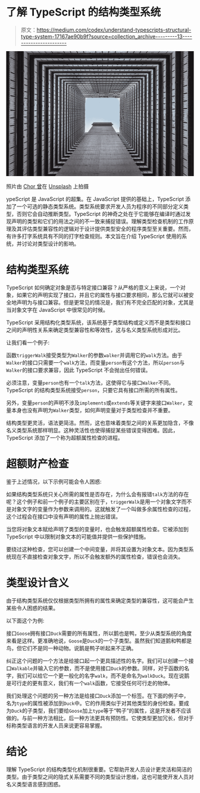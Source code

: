 # 了解 TypeScript 的结构类型系统

> 原文：<https://medium.com/codex/understand-typescripts-structural-type-system-17167ae90b9f?source=collection_archive---------13----------------------->

![](img/a98248ce12aef666a5445a04fc3a8561.png)

照片由 [Chor 曾](https://unsplash.com/@chortsang?utm_source=medium&utm_medium=referral)在 [Unsplash](https://unsplash.com?utm_source=medium&utm_medium=referral) 上拍摄

ypeScript 是 JavaScript 的超集。在 JavaScript 提供的基础上，TypeScript 添加了一个可选的静态类型系统。类型系统要求开发人员为程序的不同部分定义类型，否则它会自动推断类型。TypeScript 的神奇之处在于它能够在编译时通过发现声明的类型和它们的用法之间的不一致来捕捉错误。理解类型检查机制的工作原理及其评估类型兼容性的逻辑对于设计提供类型安全的程序类型至关重要。然而，有许多打字系统具有不同的打字检查规则。本文旨在介绍 TypeScript 使用的系统，并讨论对类型设计的影响。

# 结构类型系统

TypeScript 如何确定对象是否与特定接口兼容？从严格的意义上来说，一个对象，如果它的声明实现了接口，并且它的属性与接口要求相同，那么它就可以被安全地声明为与接口兼容。但是更常见的情况是，我们有不完全匹配的对象，尤其是当对象文字在 JavaScript 中很常见的时候。

TypeScript 采用结构化类型系统，该系统基于类型结构或定义而不是类型和接口之间的声明性关系来确定类型兼容性和等效性，这与名义类型系统形成对比。

让我们看一个例子:

函数`triggerWalk`接受类型为`Walker`的参数`walker`并调用它的`walk`方法。由于`Walker`的接口只需要一个`walk`方法，而变量`person`有这个方法，所以`person`与`Walker`的接口要求兼容，因此 TypeScript 不会抛出任何错误。

必须注意，变量`person`也有一个`talk`方法，这使得它与接口`Walker`不同。TypeScript 的结构类型系统接受`person`，只要它具有接口所需的所有属性。

另外，变量`person`的声明不涉及`implements`或`extends`等关键字来接口`Walker`，变量本身也没有声明为`Walker`类型，如何声明变量对于类型检查并不重要。

结构类型更灵活，语法更简洁。然而，这也意味着类型之间的关系更加隐含，不像名义类型系统那样明显。这种灵活性也使得捕捉某些错误变得困难。因此，TypeScript 添加了一个称为超额属性检查的进程。

# 超额财产检查

鉴于上述情况，以下示例可能会令人困惑:

如果结构类型系统只关心所需的属性是否存在，为什么会有报错`talk`方法的存在呢？这个例子和前一个例子的主要区别在于，`triggerWalk`是用一个对象文字而不是对象文字的变量作为参数来调用的。这就触发了一个叫做多余属性检查的过程，这个过程会在接口中没有声明的属性上抛出错误。

当您将对象文本赋给声明了类型的变量时，也会触发超额属性检查。它被添加到 TypeScript 中以限制对象文本的可能值并提供一些保护措施。

要绕过这种检查，您可以创建一个中间变量，并将其设置为对象文本。因为类型系统现在不直接检查对象文字，所以不会触发额外的属性检查，错误也会消失。

# 类型设计含义

由于结构类型系统仅仅根据类型所拥有的属性来确定类型的兼容性，这可能会产生某些令人困惑的结果。

以下面这个为例:

接口`Goose`拥有接口`Duck`需要的所有属性，所以鹅也是鸭，至少从类型系统的角度来看是这样。更准确地说，`Goose`是`Duck`的一个子类型。虽然我们知道鹅和鸭都是鸟，但它们不是同一种动物。说鹅是鸭子听起来不正确。

纠正这个问题的一个方法是给接口起一个更具描述性的名字。我们可以创建一个接口`Walkable`并输入它的参数，而不是使用接口`Duck`的参数。同样，对于函数的名字，我们可以给它一个更一般化的名字`walk`，而不是命名为`walkDuck`。现在说鹅是可行走的更有意义，我们有一个`walk`函数，它接受任何可行走的物体。

我们处理这个问题的另一种方法是给接口`Duck`添加一个标签。在下面的例子中，名为`type`的属性被添加到`Duck`中。它的作用类似于对其他类型的身份检查。要成为`Duck`的子类型，我们要给`Goose`加上`type`等于“鸭子”的属性，这是开发者不应该做的。与前一种方法相比，后一种方法更具有预防性。它使类型更加冗长，但对于标称类型语言的开发人员来说更容易掌握。

# 结论

理解 TypeScript 的结构类型化机制很重要。它帮助开发人员设计更灵活和简洁的类型。由于类型之间的隐式关系需要不同的类型设计思维，这也可能使开发人员对名义类型语言感到困惑。